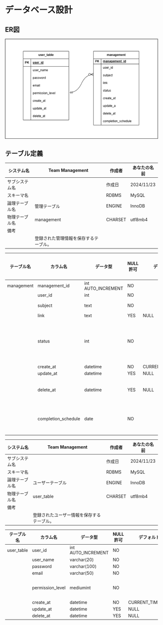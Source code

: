 
# データベース設計
## ER図
![er](./img/image_er.png)

## テーブル定義
| システム名 | Team Management | 作成者 | あなたの名前 |
|------------|-----------------|--------|--------------|
| サブシステム名 | | 作成日 | 2024/11/23 |
| スキーマ名 | | RDBMS | MySQL |
| 論理テーブル名 | 管理テーブル | ENGINE | InnoDB |
| 物理テーブル名 | management | CHARSET | utf8mb4 |
| 備考 | | | |
| | 登録された管理情報を保存するテーブル。 | | |

| テーブル名 | カラム名              | データ型                | NULL許可 | デフォルト値          | コメント          |
|------------|-----------------------|-------------------------|----------|-----------------------|-------------------|
| management | management_id         | int AUTO_INCREMENT      | NO       |                       | PK                |
|            | user_id               | int                     | NO       |                       |                   |
|            | subject               | text                    | NO       |                       | 科目              |
|            | link                  | text                    | YES      | NULL                  |                   |
|            | status                | int                     | NO       |                       | 取り組み中など    |
|            | create_at             | datetime                | NO       | CURRENT_TIMESTAMP     |                   |
|            | update_at             | datetime                | YES      | NULL                  |                   |
|            | delete_at             | datetime                | YES      | NULL                  | 兼完了日          |
|            | completion_schedule   | date                    | NO       |                       | 完了予定日        |

| システム名 | Team Management | 作成者 | あなたの名前 |
|------------|-----------------|--------|--------------|
| サブシステム名 | | 作成日 | 2024/11/23 |
| スキーマ名 | | RDBMS | MySQL |
| 論理テーブル名 | ユーザーテーブル | ENGINE | InnoDB |
| 物理テーブル名 | user_table | CHARSET | utf8mb4 |
| 備考 | | | |
| | 登録されたユーザー情報を保存するテーブル。 | | |

| テーブル名 | カラム名              | データ型                | NULL許可 | デフォルト値          | コメント          |
|------------|-----------------------|-------------------------|----------|-----------------------|-------------------|
| user_table | user_id               | int AUTO_INCREMENT      | NO       |                       | PK                |
|            | user_name             | varchar(20)             | NO       |                       |                   |
|            | password              | varchar(100)            | NO       |                       |                   |
|            | email                 | varchar(50)             | NO       |                       | UK                |
|            | permission_level      | mediumint               | NO       |                       | 1:admin, 2:nomel user, 3 other |
|            | create_at             | datetime                | NO       | CURRENT_TIMESTAMP     |                   |
|            | update_at             | datetime                | YES      | NULL                  |                   |
|            | delete_at             | datetime                | YES      | NULL                  |                   |
